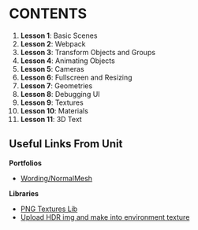 # CONTENTS

1. **Lesson 1**: Basic Scenes
2. **Lesson 2**: Webpack
3. **Lesson 3**: Transform Objects and Groups
4. **Lesson 4**: Animating Objects
5. **Lesson 5**: Cameras
6. **Lesson 6**: Fullscreen and Resizing
7. **Lesson 7**: Geometries
8. **Lesson 8**: Debugging UI
9. **Lesson 9**: Textures
10. **Lesson 10**: Materials
11. **Lesson 11**: 3D Text

## Useful Links From Unit

**Portfolios**

- [Wording/NormalMesh](https://www.ilithya.rocks/)

**Libraries**

- [PNG Textures Lib](https://github.com/nidorx/matcaps)
- [Upload HDR img and make into environment texture](https://hdrihaven.com/)
